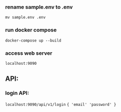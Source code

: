 ### rename sample.env to .env
`mv sample.env .env`

### run docker compose
`docker-compose up --build`

### access web server
`localhost:9090`


## API:

### login API:
`localhost:9090/api/v1/login`
`{
    'email'
    'password'
}`
